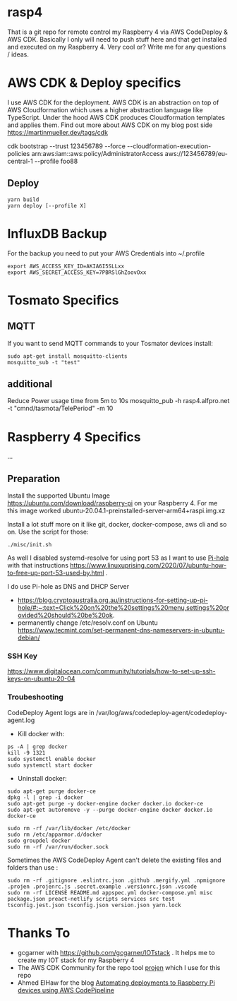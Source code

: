 # rasp4

That is a git repo for remote control my Raspberry 4 via AWS CodeDeploy & AWS CDK. Basically I only will need to push stuff here and that get installed and executed on my Raspberry 4. Very cool or? Write me for any questions / ideas.

# AWS CDK & Deploy specifics

I use AWS CDK for the deployment. AWS CDK is an abstraction on top of AWS Cloudformation which uses a higher abstraction language like TypeScript. Under the hood AWS CDK produces Cloudformation templates and applies them. Find out more about AWS CDK on my blog post side https://martinmueller.dev/tags/cdk

cdk bootstrap --trust 123456789 --force --cloudformation-execution-policies arn:aws:iam::aws:policy/AdministratorAccess aws://123456789/eu-central-1 --profile foo88

## Deploy

```
yarn build
yarn deploy [--profile X]
```

# InfluxDB Backup

For the backup you need to put your AWS Credentials into ~/.profile

```
export AWS_ACCESS_KEY_ID=AKIA6I5SLLxx
export AWS_SECRET_ACCESS_KEY=7PBRSlGhZoovOxx
```

# Tosmato Specifics

## MQTT

If you want to send MQTT commands to your Tosmator devices install:

```
sudo apt-get install mosquitto-clients
mosquitto_sub -t "test"
```

## additional

Reduce Power usage time from 5m to 10s
mosquitto_pub -h rasp4.alfpro.net -t "cmnd/tasmota/TelePeriod" -m 10

# Raspberry 4 Specifics

...

## Preparation

Install the supported Ubuntu Image https://ubuntu.com/download/raspberry-pi on your Raspberry 4. For me this image worked ubuntu-20.04.1-preinstalled-server-arm64+raspi.img.xz

Install a lot stuff more on it like git, docker, docker-compose, aws cli and so on. Use the script for those:

```
./misc/init.sh
```

As well I disabled systemd-resolve for using port 53 as I want to use [Pi-hole](https://github.com/pi-hole/pi-hole) with that instructions https://www.linuxuprising.com/2020/07/ubuntu-how-to-free-up-port-53-used-by.html .

I do use Pi-hole as DNS and DHCP Server

- https://blog.cryptoaustralia.org.au/instructions-for-setting-up-pi-hole/#:~:text=Click%20on%20the%20settings%20menu,settings%20provided%20should%20be%20ok.
- permanently change /etc/resolv.conf on Ubuntu https://www.tecmint.com/set-permanent-dns-nameservers-in-ubuntu-debian/

### SSH Key

https://www.digitalocean.com/community/tutorials/how-to-set-up-ssh-keys-on-ubuntu-20-04

### Troubeshooting

CodeDeploy Agent logs are in /var/log/aws/codedeploy-agent/codedeploy-agent.log

- Kill docker with:

```
ps -A | grep docker
kill -9 1321
sudo systemctl enable docker
sudo systemctl start docker
```

- Uninstall docker:

```
sudo apt-get purge docker-ce
dpkg -l | grep -i docker
sudo apt-get purge -y docker-engine docker docker.io docker-ce
sudo apt-get autoremove -y --purge docker-engine docker docker.io docker-ce

sudo rm -rf /var/lib/docker /etc/docker
sudo rm /etc/apparmor.d/docker
sudo groupdel docker
sudo rm -rf /var/run/docker.sock

```

Sometimes the AWS CodeDeploy Agent can't delete the existing files and folders than use :

```
sudo rm -rf .gitignore .eslintrc.json .github .mergify.yml .npmignore .projen .projenrc.js .secret.example .versionrc.json .vscode
sudo rm -rf LICENSE README.md appspec.yml docker-compose.yml misc package.json preact-netlify scripts services src test tsconfig.jest.json tsconfig.json version.json yarn.lock
```

# Thanks To

- gcgarner with https://github.com/gcgarner/IOTstack . It helps me to create my IOT stack for my Raspberry 4
- The AWS CDK Community for the repo tool [projen](https://github.com/projen/projen) which I use for this repo
- Ahmed ElHaw for the blog [Automating deployments to Raspberry Pi devices using AWS CodePipeline](https://aws.amazon.com/blogs/devops/automating-deployments-to-raspberry-pi-devices-using-aws-codepipeline/)
